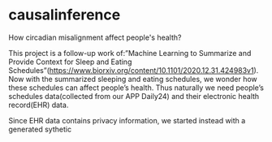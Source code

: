 # causalinference
How circadian misalignment affect people's health?

This project is a follow-up work of:”Machine Learning to Summarize and Provide Context for Sleep and Eating Schedules”(https://www.biorxiv.org/content/10.1101/2020.12.31.424983v1). Now with the summarized sleeping and eating schedules, we wonder how these schedules can affect people’s health. Thus naturally we need people’s schedules data(collected from our APP Daily24) and their electronic health record(EHR) data. 

Since EHR data contains privacy information, we started instead with a generated sythetic 
